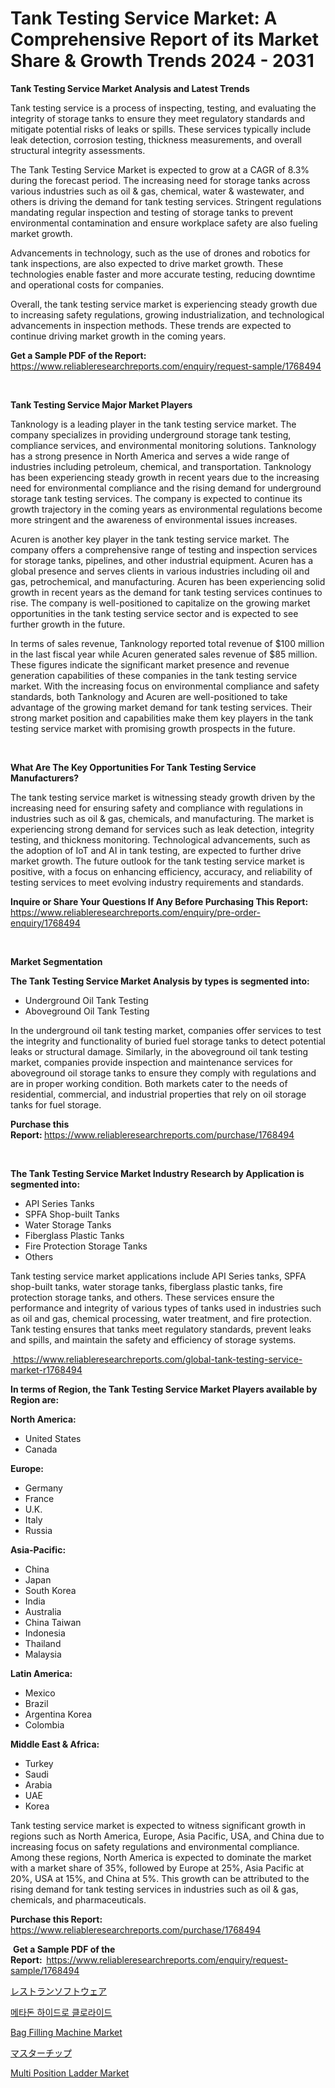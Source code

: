 <p><h1>Tank Testing Service Market: A Comprehensive Report of its Market Share & Growth Trends 2024 - 2031</h1></p><p><strong>Tank Testing Service Market Analysis and Latest Trends</strong></p>
<p><p>Tank testing service is a process of inspecting, testing, and evaluating the integrity of storage tanks to ensure they meet regulatory standards and mitigate potential risks of leaks or spills. These services typically include leak detection, corrosion testing, thickness measurements, and overall structural integrity assessments.</p><p>The Tank Testing Service Market is expected to grow at a CAGR of 8.3% during the forecast period. The increasing need for storage tanks across various industries such as oil & gas, chemical, water & wastewater, and others is driving the demand for tank testing services. Stringent regulations mandating regular inspection and testing of storage tanks to prevent environmental contamination and ensure workplace safety are also fueling market growth.</p><p>Advancements in technology, such as the use of drones and robotics for tank inspections, are also expected to drive market growth. These technologies enable faster and more accurate testing, reducing downtime and operational costs for companies.</p><p>Overall, the tank testing service market is experiencing steady growth due to increasing safety regulations, growing industrialization, and technological advancements in inspection methods. These trends are expected to continue driving market growth in the coming years.</p></p>
<p><strong>Get a Sample PDF of the Report:&nbsp;</strong> <a href="https://www.reliableresearchreports.com/enquiry/request-sample/1768494">https://www.reliableresearchreports.com/enquiry/request-sample/1768494</a></p>
<p>&nbsp;</p>
<p><strong>Tank Testing Service Major Market Players</strong></p>
<p><p>Tanknology is a leading player in the tank testing service market. The company specializes in providing underground storage tank testing, compliance services, and environmental monitoring solutions. Tanknology has a strong presence in North America and serves a wide range of industries including petroleum, chemical, and transportation. Tanknology has been experiencing steady growth in recent years due to the increasing need for environmental compliance and the rising demand for underground storage tank testing services. The company is expected to continue its growth trajectory in the coming years as environmental regulations become more stringent and the awareness of environmental issues increases.</p><p>Acuren is another key player in the tank testing service market. The company offers a comprehensive range of testing and inspection services for storage tanks, pipelines, and other industrial equipment. Acuren has a global presence and serves clients in various industries including oil and gas, petrochemical, and manufacturing. Acuren has been experiencing solid growth in recent years as the demand for tank testing services continues to rise. The company is well-positioned to capitalize on the growing market opportunities in the tank testing service sector and is expected to see further growth in the future.</p><p>In terms of sales revenue, Tanknology reported total revenue of $100 million in the last fiscal year while Acuren generated sales revenue of $85 million. These figures indicate the significant market presence and revenue generation capabilities of these companies in the tank testing service market. With the increasing focus on environmental compliance and safety standards, both Tanknology and Acuren are well-positioned to take advantage of the growing market demand for tank testing services. Their strong market position and capabilities make them key players in the tank testing service market with promising growth prospects in the future.</p></p>
<p>&nbsp;</p>
<p><strong>What Are The Key Opportunities For Tank Testing Service Manufacturers?</strong></p>
<p><p>The tank testing service market is witnessing steady growth driven by the increasing need for ensuring safety and compliance with regulations in industries such as oil & gas, chemicals, and manufacturing. The market is experiencing strong demand for services such as leak detection, integrity testing, and thickness monitoring. Technological advancements, such as the adoption of IoT and AI in tank testing, are expected to further drive market growth. The future outlook for the tank testing service market is positive, with a focus on enhancing efficiency, accuracy, and reliability of testing services to meet evolving industry requirements and standards.</p></p>
<p><strong>Inquire or Share Your Questions If Any Before Purchasing This Report:</strong> <a href="https://www.reliableresearchreports.com/enquiry/pre-order-enquiry/1768494">https://www.reliableresearchreports.com/enquiry/pre-order-enquiry/1768494</a></p>
<p>&nbsp;</p>
<p><strong>Market Segmentation</strong></p>
<p><strong>The Tank Testing Service Market Analysis by types is segmented into:</strong></p>
<p><ul><li>Underground Oil Tank Testing</li><li>Aboveground Oil Tank Testing</li></ul></p>
<p><p>In the underground oil tank testing market, companies offer services to test the integrity and functionality of buried fuel storage tanks to detect potential leaks or structural damage. Similarly, in the aboveground oil tank testing market, companies provide inspection and maintenance services for aboveground oil storage tanks to ensure they comply with regulations and are in proper working condition. Both markets cater to the needs of residential, commercial, and industrial properties that rely on oil storage tanks for fuel storage.</p></p>
<p><strong>Purchase this Report:&nbsp;</strong><a href="https://www.reliableresearchreports.com/purchase/1768494">https://www.reliableresearchreports.com/purchase/1768494</a></p>
<p>&nbsp;</p>
<p><strong>The Tank Testing Service Market Industry Research by Application is segmented into:</strong></p>
<p><ul><li>API Series Tanks</li><li>SPFA Shop-built Tanks</li><li>Water Storage Tanks</li><li>Fiberglass Plastic Tanks</li><li>Fire Protection Storage Tanks</li><li>Others</li></ul></p>
<p><p>Tank testing service market applications include API Series tanks, SPFA shop-built tanks, water storage tanks, fiberglass plastic tanks, fire protection storage tanks, and others. These services ensure the performance and integrity of various types of tanks used in industries such as oil and gas, chemical processing, water treatment, and fire protection. Tank testing ensures that tanks meet regulatory standards, prevent leaks and spills, and maintain the safety and efficiency of storage systems.</p></p>
<p><a href="https://www.reliableresearchreports.com/global-tank-testing-service-market-r1768494">&nbsp;https://www.reliableresearchreports.com/global-tank-testing-service-market-r1768494</a></p>
<p><strong>In terms of Region, the Tank Testing Service Market Players available by Region are:</strong></p>
<p>
    <p> <strong> North America: </strong>
        <ul>
            <li>United States</li>
            <li>Canada</li>
        </ul>
        </p> 
    <p> <strong> Europe: </strong>
        <ul>
            <li>Germany</li>
            <li>France</li>
            <li>U.K.</li>
            <li>Italy</li>
            <li>Russia</li>
        </ul>
        </p> 
    <p> <strong> Asia-Pacific: </strong>
        <ul>
            <li>China</li>
            <li>Japan</li>
            <li>South Korea</li>
            <li>India</li>
            <li>Australia</li>
            <li>China Taiwan</li>
            <li>Indonesia</li>
            <li>Thailand</li>
            <li>Malaysia</li>
        </ul>
        </p> 
    <p> <strong> Latin America: </strong>
        <ul>
            <li>Mexico</li>
            <li>Brazil</li>
            <li>Argentina Korea</li>
            <li>Colombia</li>
        </ul>
        </p> 
    <p> <strong> Middle East & Africa: </strong>
        <ul>
            <li>Turkey</li>
            <li>Saudi</li>
            <li>Arabia</li>
            <li>UAE</li>
            <li>Korea</li>
        </ul>
    </p>
    </p>
<p><p>Tank testing service market is expected to witness significant growth in regions such as North America, Europe, Asia Pacific, USA, and China due to increasing focus on safety regulations and environmental compliance. Among these regions, North America is expected to dominate the market with a market share of 35%, followed by Europe at 25%, Asia Pacific at 20%, USA at 15%, and China at 5%. This growth can be attributed to the rising demand for tank testing services in industries such as oil & gas, chemicals, and pharmaceuticals.</p></p>
<p><strong>Purchase this Report: </strong><a href="https://www.reliableresearchreports.com/purchase/1768494">https://www.reliableresearchreports.com/purchase/1768494</a></p>
<p>&nbsp;<strong>Get a Sample PDF of the Report:&nbsp;&nbsp;</strong><a href="https://www.reliableresearchreports.com/enquiry/request-sample/1768494">https://www.reliableresearchreports.com/enquiry/request-sample/1768494</a></p>
<p><strong></strong></p>
<p><p><a href="https://medium.com/@bonniehoppe1/%E3%83%AC%E3%82%B9%E3%83%88%E3%83%A9%E3%83%B3%E3%82%BD%E3%83%95%E3%83%88%E3%82%A6%E3%82%A7%E3%82%A2%E5%B8%82%E5%A0%B4-%E5%B8%82%E5%A0%B4cagr-%E5%B8%82%E5%A0%B4%E3%83%88%E3%83%AC%E3%83%B3%E3%83%89-%E3%81%8A%E3%82%88%E3%81%B3%E6%88%90%E9%95%B7%E6%88%A6%E7%95%A5%E3%81%AB%E9%96%A2%E3%81%99%E3%82%8B%E8%A6%8B%E8%A7%A3-988928e3d059">レストランソフトウェア</a></p><p><a href="https://medium.com/@dessierohan2023/%EB%A7%A4%EB%8D%B0%ED%86%A4-%EC%97%BC%ED%99%94%EB%AC%BC-%EC%8B%9C%EC%9E%A5-%EC%8B%9C%EC%9E%A5-%EC%A0%90%EC%9C%A0%EC%9C%A8-%EC%8B%9C%EC%9E%A5-%EB%8F%99%ED%96%A5-%EB%B0%8F-%EB%AF%B8%EB%9E%98-%EC%84%B1%EC%9E%A5-%ED%83%90%EC%83%89-34ea9cfaf553">메타돈 하이드로 클로라이드</a></p><p><a href="https://www.linkedin.com/pulse/bag-filling-machine-market-trends-analysis-forecasted-period-zfwie?trackingId=UxYayalKJeqej3%2Bz55g5FA%3D%3D">Bag Filling Machine Market</a></p><p><a href="https://medium.com/@trevawiszk20231/%E3%83%9E%E3%82%B9%E3%82%BF%E3%83%BC%E3%83%81%E3%83%83%E3%83%97%E5%B8%82%E5%A0%B4%E3%81%AE%E8%A6%8F%E6%A8%A1-cagr-%E3%83%88%E3%83%AC%E3%83%B3%E3%83%892024-2030-005ae65d60d3">マスターチップ</a></p><p><a href="https://www.linkedin.com/pulse/multi-position-ladder-market-trends-forecast-competitive-aqc3e?trackingId=D7JkHggWIkgwMk%2Bj2ERl9A%3D%3D">Multi Position Ladder Market</a></p></p>